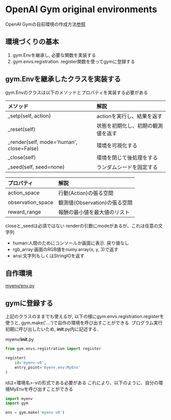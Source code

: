 # OpenAI Gym original environments
OpenAI Gymの自前環境の作成方法[参照](https://qiita.com/ohtaman/items/edcb3b0a2ff9d48a7def)

## 環境づくりの基本
1. gym.Envを継承し, 必要な関数を実装する
2. gym.envs.registration .register関数を使ってgymに登録する


## gym.Envを継承したクラスを実装する
gym.Envのクラスは以下のメソッドとプロパティを実装する必要がある

|メソッド|解説|
|:--|:--|
|_setp(self, action)|actionを実行し、結果を返す|
|_reset(self)|状態を初期化し、初期の観測値を返す|
|_render(self, mode='human', close=False)|環境を可視化する|
|_close(self)|環境を閉じて後処理をする|
|_seed(self, seed=none)|ランダムシードを固定する|

|プロパティ|解説|
|:--|:--|
|action_space|行動(Action)の張る空間|
|observation_space|観測値(Observation)の張る空間|
|reward_range|報酬の最小値を最大値のリスト|

closeと_seedは必須ではない
renderの引数にmodeがあるが、これは任意の文字列
- human:人間のためにコンソールか画面に表示. 戻り値なし
- rgb_array:画面のRGB値をnumy.array(x, y, 3)で返す
- ansi:文字列もしくはStringIOを返す

## 自作環境
[myenv/env.py]()

## gymに登録する
上記のクラスのままでも使えるが, 以下の様にgym.envs.registration.registerを使うと,
gym.make('....')で自作の環境を呼び出すことができる. プログラム実行初期に呼び出したいため, __init__.py内に記述する．

myenv/__init__.py

```python
from gym.envs.registration import register

register(
    id='myenv-v0',
    entry_point='myenv.env:MyEnv'
)
```

idは<環境名>-v<version>の形式である必要がある
これにより、以下のように、自分の環境MyEnvを呼び出すことができる

```python
import myenv
import gym

env = gym.make('myenv-v0')
```
